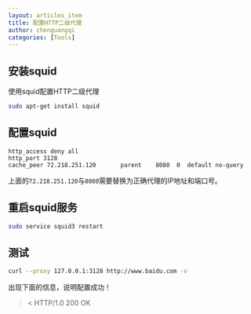 ```yaml
---
layout: articles_item
title: 配置HTTP二级代理
author: chenguangqi
categories: [Tools]
---
```


## 安装squid

使用squid配置HTTP二级代理

```bash
sudo apt-get install squid
```

## 配置squid

```squid
http_access deny all
http_port 3128
cache_peer 72.218.251.120       parent    8080  0  default no-query
```

上面的`72.218.251.120`与`8080`需要替换为正确代理的IP地址和端口号。

## 重启squid服务

```bash
sudo service squid3 restart
```

## 测试

```bash
curl --proxy 127.0.0.1:3128 http://www.baidu.com -v
```
出现下面的信息，说明配置成功！
>
>< HTTP/1.0 200 OK
>
